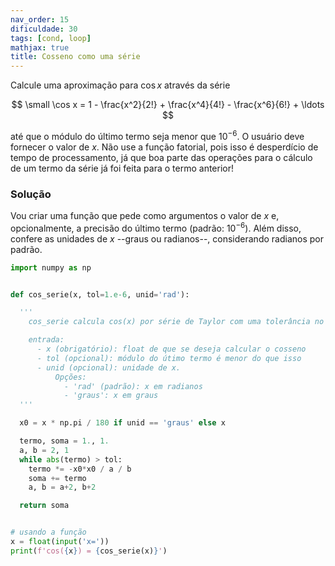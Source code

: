 ```yaml
---
nav_order: 15
dificuldade: 30
tags: [cond, loop]
mathjax: true
title: Cosseno como uma série
---
```


Calcule uma aproximação para $\cos x$ através da série

$$ \small
\cos x = 1 - \frac{x^2}{2!} + \frac{x^4}{4!} - \frac{x^6}{6!} + \ldots
$$

até que o módulo do último termo seja menor que $10^{-6}$. O usuário deve fornecer o valor de $x$. Não use a função fatorial, pois isso é desperdício de tempo de processamento, já que boa parte das operações para o cálculo de um termo da série já foi feita para o termo anterior!

### Solução

Vou criar uma função que pede como argumentos o valor de $x$ e, opcionalmente, a precisão do último termo (padrão: $10^{-6}$). Além disso, confere as unidades de $x$ --graus ou radianos--, considerando radianos por padrão.

```python
import numpy as np


def cos_serie(x, tol=1.e-6, unid='rad'):

  '''
    cos_serie calcula cos(x) por série de Taylor com uma tolerância no número de termos

    entrada:
      - x (obrigatório): float de que se deseja calcular o cosseno
      - tol (opcional): módulo do útimo termo é menor do que isso
      - unid (opcional): unidade de x.
          Opções:
            - 'rad' (padrão): x em radianos
            - 'graus': x em graus
  '''

  x0 = x * np.pi / 180 if unid == 'graus' else x

  termo, soma = 1., 1.
  a, b = 2, 1
  while abs(termo) > tol:
    termo *= -x0*x0 / a / b
    soma += termo
    a, b = a+2, b+2

  return soma


# usando a função
x = float(input('x='))
print(f'cos({x}) = {cos_serie(x)}')

```